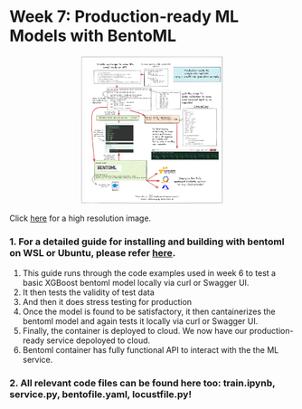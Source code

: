 # Week 7: Production-ready ML Models with BentoML

<p align="center">
<img src = "MLZoomcamp_BentoML_x2.png" width=50% height=50%>
</p>

Click [here](MLZoomcamp_BentoML_x3.png) for a high resolution image.

### 1. For a detailed guide for installing and building with bentoml on WSL or Ubuntu, please refer [here](./setting_up_bentoML_WSL.sh). 

1. This guide runs through the code examples used in week 6 to test a basic XGBoost bentoml model locally via curl or Swagger UI. 
2. It then tests the validity of test data
3. And then it does stress testing for production
4. Once the model is found to be satisfactory, it then cantainerizes the bentoml model and again tests it locally via curl or Swagger UI.
5. Finally, the container is deployed to cloud. We now have our production-ready service depoloyed to cloud.
6. Bentoml container has fully functional API to interact with the the ML service.

### 2. All relevant code files can be found here too: train.ipynb, service.py, bentofile.yaml, locustfile.py!
